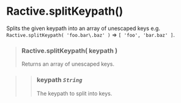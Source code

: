 # Ractive.splitKeypath()


Splits the given keypath into an array of unescaped keys e.g. `Ractive.splitKeypath( 'foo.bar\.baz' )` => `[ 'foo', 'bar.baz' ]`.

> ### Ractive.splitKeypath( keypath )
> Returns an array of unescaped keys.

> > ### **keypath** *`String`*
> > The keypath to split into keys.


